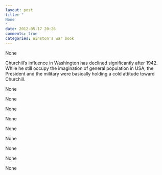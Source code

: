 ```yaml
---
layout: post
title: "
None
"
date: 2012-05-17 20:26
comments: true
categories: Winston's war book
---
```


None


Churchill’s influence in Washington has  declined significantly  after 1942. While he still occupy the imagination of general population in USA, the President and the military were basically holding a cold attitude toward Churchill.


None


None


None


None


None


None


None


None


None

